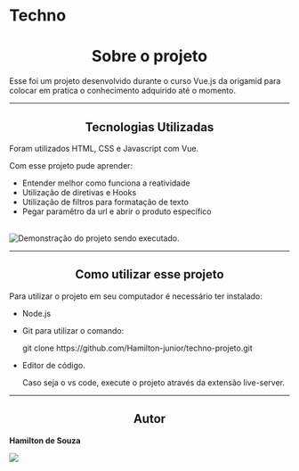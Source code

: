 # Techno

<h1 align="center">Sobre o projeto</h1>
<p>Esse foi um projeto desenvolvido durante o curso Vue.js da origamid para colocar em pratica o conhecimento adquirido até o momento.</p>

<hr>
<h2 align="center">Tecnologias Utilizadas</h2> 

<p>Foram utilizados HTML, CSS e Javascript com Vue.</p>
<p>Com esse projeto pude aprender:</p>
<ul>
  <li>Entender melhor como funciona a reatividade</li>
  <li>Utilização de diretivas e Hooks</li>
  <li>Utilização de filtros para formatação de texto</li>
  <li>Pegar paramêtro da url e abrir o produto específico</li>
</ul>
<br>
<img src="./exemplo.gif" alt="Demonstração do projeto sendo executado.">
<hr>

<h2 align="center"> Como utilizar esse projeto </h2>
<p> Para utilizar o projeto em seu computador é necessário ter instalado: </p>
<ul>
  <li>Node.js</li>
  <li>
    <p>Git para utilizar o comando:</p>
    <p>git clone https://github.com/Hamilton-junior/techno-projeto.git</p>
  </li>
  <li>
    <p>Editor de código.</p>
    <p>Caso seja o vs code, execute o projeto através da extensão live-server. </p>
  </li>
</ul>
<hr>
<h2 align="center">Autor</h2>

<strong> Hamilton de Souza </strong>
<br>

<a href="https://www.linkedin.com/in/hamilton-junior-34451018a/" target="_blank"><img src="https://img.shields.io/badge/Linkedin-blue?style=for-the-badge&logo=Linkedin"></a>
